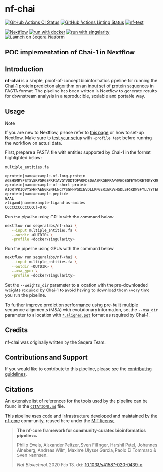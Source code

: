 # nf-chai

[![GitHub Actions CI Status](https://github.com/seqeralabs/nf-chai/actions/workflows/ci.yml/badge.svg)](https://github.com/seqeralabs/nf-chai/actions/workflows/ci.yml)
[![GitHub Actions Linting Status](https://github.com/seqeralabs/nf-chai/actions/workflows/linting.yml/badge.svg)](https://github.com/seqeralabs/nf-chai/actions/workflows/linting.yml)
[![nf-test](https://img.shields.io/badge/unit_tests-nf--test-337ab7.svg)](https://www.nf-test.com)

[![Nextflow](https://img.shields.io/badge/nextflow%20DSL2-%E2%89%A524.04.2-23aa62.svg)](https://www.nextflow.io/)
[![run with docker](https://img.shields.io/badge/run%20with-docker-0db7ed?labelColor=000000&logo=docker)](https://www.docker.com/)
[![run with singularity](https://img.shields.io/badge/run%20with-singularity-1d355c.svg?labelColor=000000)](https://sylabs.io/docs/)
[![Launch on Seqera Platform](https://img.shields.io/badge/Launch%20%F0%9F%9A%80-Seqera%20Platform-%234256e7)](https://cloud.seqera.io/launch?pipeline=https://github.com/seqeralabs/nf-chai)

## POC implementation of Chai-1 in Nextflow

## Introduction

**nf-chai** is a simple, proof-of-concept bioinformatics pipeline for running the [Chai-1](https://github.com/chaidiscovery/chai-lab) protein prediction algorithm on an input set of protein sequences in FASTA format. The pipeline has been written in Nextflow to generate results for downstream analysis in a reproducible, scalable and portable way.

## Usage

> [!NOTE]
> If you are new to Nextflow, please refer to [this page](https://nf-co.re/docs/usage/installation) on how to set-up Nextflow. Make sure to [test your setup](https://nf-co.re/docs/usage/introduction#how-to-run-a-pipeline) with `-profile test` before running the workflow on actual data.

First, prepare a FASTA file with entities supported by Chai-1 in the format highlighted below:

`multiple_entities.fa`:

```txt
>protein|name=example-of-long-protein
AGSHSMRYFSTSVSRPGRGEPRFIAVGYVDDTQFVRFDSDAASPRGEPRAPWVEQEGPEYWDRETQKYKRQAQTDRVSLRNLRGYYNQSEAGSHTLQWMFGCDLGPDGRLLRGYDQSAYDGKDYIALNEDLRSWTAADTAAQITQRKWEAAREAEQRRAYLEGTCVEWLRRYLENGKETLQRAEHPKTHVTHHPVSDHEATLRCWALGFYPAEITLTWQWDGEDQTQDTELVETRPAGDGTFQKWAAVVVPSGEEQRYTCHVQHEGLPEPLTLRWEP
>protein|name=example-of-short-protein
AIQRTPKIQVYSRHPAENGKSNFLNCYVSGFHPSDIEVDLLKNGERIEKVEHSDLSFSKDWSFYLLYYTEFTPTEKDEYACRVNHVTLSQPKIVKWDRDM
>protein|name=example-peptide
GAAL
>ligand|name=example-ligand-as-smiles
CCCCCCCCCCCCCC(=O)O
```

Run the pipeline using CPUs with the command below:

```bash
nextflow run seqeralabs/nf-chai \
   --input multiple_entities.fa \
   --outdir <OUTDIR> \
   -profile <docker/singularity>
```

Run the pipeline using GPUs with the command below:

```bash
nextflow run seqeralabs/nf-chai \
   --input multiple_entities.fa \
   --outdir <OUTDIR> \
   --use_gpus \
   -profile <docker/singularity>
```

Set the `--weights_dir` parameter to a location with the pre-downloaded weights required by Chai-1 to avoid having to download them every time you run the pipeline.

To further improve prediction performance using pre-built multiple sequence alignments (MSA) with evolutionary information, set the `--msa_dir` parameter to a location with [`*.aligned.pqt`](https://github.com/chaidiscovery/chai-lab/tree/main/examples/msas#adding-msa-evolutionary-information) format as required by Chai-1.

## Credits

nf-chai was originally written by the Seqera Team.

## Contributions and Support

If you would like to contribute to this pipeline, please see the [contributing guidelines](.github/CONTRIBUTING.md).

## Citations

An extensive list of references for the tools used by the pipeline can be found in the [`CITATIONS.md`](CITATIONS.md) file.

This pipeline uses code and infrastructure developed and maintained by the [nf-core](https://nf-co.re) community, reused here under the [MIT license](https://github.com/nf-core/tools/blob/main/LICENSE).

> **The nf-core framework for community-curated bioinformatics pipelines.**
>
> Philip Ewels, Alexander Peltzer, Sven Fillinger, Harshil Patel, Johannes Alneberg, Andreas Wilm, Maxime Ulysse Garcia, Paolo Di Tommaso & Sven Nahnsen.
>
> _Nat Biotechnol._ 2020 Feb 13. doi: [10.1038/s41587-020-0439-x](https://dx.doi.org/10.1038/s41587-020-0439-x).
